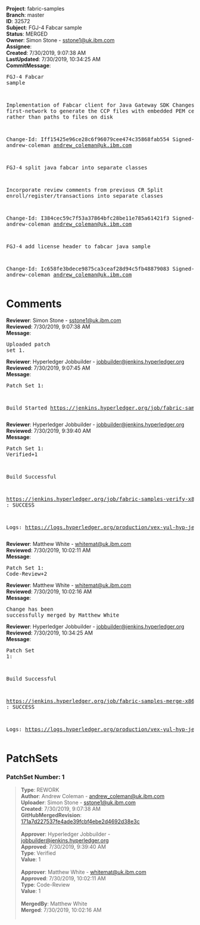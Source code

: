 <strong>Project</strong>: fabric-samples<br><strong>Branch</strong>: master<br><strong>ID</strong>: 32572<br><strong>Subject</strong>: FGJ-4 Fabcar sample<br><strong>Status</strong>: MERGED<br><strong>Owner</strong>: Simon Stone - sstone1@uk.ibm.com<br><strong>Assignee</strong>:<br><strong>Created</strong>: 7/30/2019, 9:07:38 AM<br><strong>LastUpdated</strong>: 7/30/2019, 10:34:25 AM<br><strong>CommitMessage</strong>:<br><pre>FGJ-4 Fabcar sample

Implementation of Fabcar client for Java Gateway SDK
Changes to first-network to generate the CCP files with
embedded PEM certificates rather than paths to files on disk

Change-Id: Iff15425e96ce28c6f96079cee474c35868fab554
Signed-off-by: andrew-coleman <andrew_coleman@uk.ibm.com>

FGJ-4 split java fabcar into separate classes

Incorporate review comments from previous CR
Split enroll/register/transactions into separate classes

Change-Id: I384cec59c7f53a37864bfc28be11e785a61421f3
Signed-off-by: andrew-coleman <andrew_coleman@uk.ibm.com>

FGJ-4 add license header to fabcar java sample

Change-Id: Ic658fe3bdece9875ca3ceaf28d94c5fb48879083
Signed-off-by: andrew-coleman <andrew_coleman@uk.ibm.com>
</pre><h1>Comments</h1><strong>Reviewer</strong>: Simon Stone - sstone1@uk.ibm.com<br><strong>Reviewed</strong>: 7/30/2019, 9:07:38 AM<br><strong>Message</strong>: <pre>Uploaded patch set 1.</pre><strong>Reviewer</strong>: Hyperledger Jobbuilder - jobbuilder@jenkins.hyperledger.org<br><strong>Reviewed</strong>: 7/30/2019, 9:07:45 AM<br><strong>Message</strong>: <pre>Patch Set 1:

Build Started https://jenkins.hyperledger.org/job/fabric-samples-verify-x86_64/410/</pre><strong>Reviewer</strong>: Hyperledger Jobbuilder - jobbuilder@jenkins.hyperledger.org<br><strong>Reviewed</strong>: 7/30/2019, 9:39:40 AM<br><strong>Message</strong>: <pre>Patch Set 1: Verified+1

Build Successful 

https://jenkins.hyperledger.org/job/fabric-samples-verify-x86_64/410/ : SUCCESS

Logs: https://logs.hyperledger.org/production/vex-yul-hyp-jenkins-3/fabric-samples-verify-x86_64/410</pre><strong>Reviewer</strong>: Matthew White - whitemat@uk.ibm.com<br><strong>Reviewed</strong>: 7/30/2019, 10:02:11 AM<br><strong>Message</strong>: <pre>Patch Set 1: Code-Review+2</pre><strong>Reviewer</strong>: Matthew White - whitemat@uk.ibm.com<br><strong>Reviewed</strong>: 7/30/2019, 10:02:16 AM<br><strong>Message</strong>: <pre>Change has been successfully merged by Matthew White</pre><strong>Reviewer</strong>: Hyperledger Jobbuilder - jobbuilder@jenkins.hyperledger.org<br><strong>Reviewed</strong>: 7/30/2019, 10:34:25 AM<br><strong>Message</strong>: <pre>Patch Set 1:

Build Successful 

https://jenkins.hyperledger.org/job/fabric-samples-merge-x86_64/102/ : SUCCESS

Logs: https://logs.hyperledger.org/production/vex-yul-hyp-jenkins-3/fabric-samples-merge-x86_64/102</pre><h1>PatchSets</h1><h3>PatchSet Number: 1</h3><blockquote><strong>Type</strong>: REWORK<br><strong>Author</strong>: Andrew Coleman - andrew_coleman@uk.ibm.com<br><strong>Uploader</strong>: Simon Stone - sstone1@uk.ibm.com<br><strong>Created</strong>: 7/30/2019, 9:07:38 AM<br><strong>GitHubMergedRevision</strong>: [171a7d227537fe4ade39fcbf4ebe2d4692d38e3c](https://github.com/hyperledger/fabric-samples/commit/171a7d227537fe4ade39fcbf4ebe2d4692d38e3c)<br><br><strong>Approver</strong>: Hyperledger Jobbuilder - jobbuilder@jenkins.hyperledger.org<br><strong>Approved</strong>: 7/30/2019, 9:39:40 AM<br><strong>Type</strong>: Verified<br><strong>Value</strong>: 1<br><br><strong>Approver</strong>: Matthew White - whitemat@uk.ibm.com<br><strong>Approved</strong>: 7/30/2019, 10:02:11 AM<br><strong>Type</strong>: Code-Review<br><strong>Value</strong>: 1<br><br><strong>MergedBy</strong>: Matthew White<br><strong>Merged</strong>: 7/30/2019, 10:02:16 AM<br><br></blockquote>